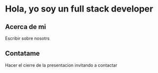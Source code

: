 # Hola, yo soy un full stack developer

## Acerca de mi

Escribir sobre nosotrs

## Contatame

Hacer el cierre de la presentacion invitando a contactar



